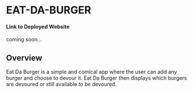# EAT-DA-BURGER
#### Link to Deployed Website
coming soon...

## Overview
Eat Da Burger is a simple and comical app where the user can add any burger and choose to devour it. Eat Da Burger then displays which burgers are devoured or still available *to be* devoured.

